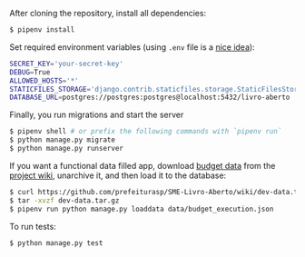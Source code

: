 After cloning the repository, install all dependencies:

```bash
$ pipenv install
```

Set required environment variables (using `.env` file is a [nice idea](https://pipenv.readthedocs.io/en/latest/advanced/#automatic-loading-of-env)):

```bash
SECRET_KEY='your-secret-key'
DEBUG=True
ALLOWED_HOSTS='*'
STATICFILES_STORAGE='django.contrib.staticfiles.storage.StaticFilesStorage'
DATABASE_URL=postgres://postgres:postgres@localhost:5432/livro-aberto
```

Finally, you run migrations and start the server

```bash
$ pipenv shell # or prefix the following commands with `pipenv run`
$ python manage.py migrate
$ python manage.py runserver
```

If you want a functional data filled app, download [budget data](https://github.com/prefeiturasp/SME-Livro-Aberto/wiki/dev-data.tar.gz) from the [project wiki](https://github.com/prefeiturasp/SME-Livro-Aberto/wiki), unarchive it, and then load it to the database:

```bash
$ curl https://github.com/prefeiturasp/SME-Livro-Aberto/wiki/dev-data.tar.gz -o dev-data.tar.gz
$ tar -xvzf dev-data.tar.gz
$ pipenv run python manage.py loaddata data/budget_execution.json
```

To run tests:
```bash
$ python manage.py test
```
